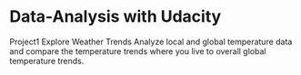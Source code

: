 # Data-Analysis with Udacity

Project1
Explore Weather Trends
Analyze local and global temperature data and compare the temperature trends where you live to
overall global temperature trends.
